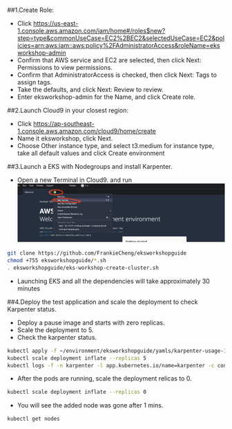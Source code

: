 ##1.Create Role:
* Click https://us-east-1.console.aws.amazon.com/iam/home#/roles$new?step=type&commonUseCase=EC2%2BEC2&selectedUseCase=EC2&policies=arn:aws:iam::aws:policy%2FAdministratorAccess&roleName=eksworkshop-admin 
* Confirm that AWS service and EC2 are selected, then click Next: Permissions to view permissions.
* Confirm that AdministratorAccess is checked, then click Next: Tags to assign tags.
* Take the defaults, and click Next: Review to review.
* Enter eksworkshop-admin for the Name, and click Create role.

##2.Launch Cloud9 in your closest region:
* Click https://ap-southeast-1.console.aws.amazon.com/cloud9/home/create
* Name it eksworkshop, click Next.
* Choose Other instance type, and select t3.medium for instance type, take all default values and click Create environment

##3.Launch a EKS with Nodegroups and install Karpenter.
* Open a new Terminal in Cloud9. and run 
![new terminal](screenshots/1-cluster-terminal.png)

```bash
git clone https://github.com/FrankieCheng/eksworkshopguide
chmod +755 eksworkshopguide/*.sh
. eksworkshopguide/eks-workshop-create-cluster.sh
```
* Launching EKS and all the dependencies will take approximately 30 minutes

##4.Deploy the test application and scale the deployment to check Karpenter status.
* Deploy a pause image and starts with zero replicas.
* Scale the deployment to 5.
* Check the karpenter status.
```bash
kubectl apply -f ~/environment/eksworkshopguide/yamls/karpenter-usage-1.yaml
kubectl scale deployment inflate --replicas 5
kubectl logs -f -n karpenter -l app.kubernetes.io/name=karpenter -c controller
```
* After the pods are running, scale the deployment relicas to 0.
```bash
kubectl scale deployment inflate --replicas 0
```
* You will see the added node was gone after 1 mins.
```bash
kubectl get nodes
```
